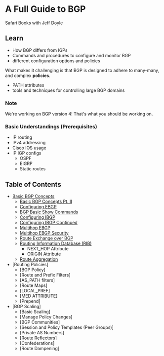 # A Full Guide to BGP

Safari Books with Jeff Doyle

## Learn

* How BGP differs from IGPs
* Commands and procedures to configure and monitor BGP
* different configuration options and policies

What makes it challenging is that BGP is designed to adhere to many-many, and complex __policies__.

* PATH attributes
* tools and techniques for controlling large BGP domains

### Note

We're working on BGP version 4! That's what you should be working on.

### Basic Understandings (Prerequisites)

* IP routing
* IPv4 addressing
* Cisco IOS usage
* IP IGP configs
    + OSPF
    + EIGRP
    + Static routes

## Table of Contents

* [Basic BGP Concepts](./MOD1/1.1.md)
    + [Basic BGP Concepts Pt. II](./MOD1/1.2.md)
    + [Configuring EBGP](./MOD1/2.1.md)
    + [BGP Basic Show Commands](./MOD1/2.1.md)
    + [Configuring IBGP](./MOD1/3.1.md)
    + [Configuring IBGP Continued](./MOD1/3.2.md)
    + [Multihop EBGP](./MOD1/4.1.md)
    + [Multihop EBGP Security](./MOD1/4.2.md)
    + [Route Exchange over BGP](./MOD1/5.1.md)
    + [Routing Information Database (RIB)](./MOD1/5.2.md)
        - NEXT_HOP Attribute
        - ORIGIN Attribute
    + [Route Aggregation](./MOD1/6.1.md)
* [Routing Policies]
    + [BGP Policy]
    + [Route and Prefix Filters]
    + [AS_PATH filters]
    + [Route Maps]
    + [LOCAL_PREF]
    + [MED ATTRIBUTE]
    + [Prepend]
* [BGP Scaling]
    + [Basic Scaling]
    + [Manage Policy Changes]
    + [BGP Communities]
    + [Session and Policy Templates (Peer Groups)]
    + [Private AS Numbers]
    + [Route Reflectors]
    + [Confederations]
    + [Route Dampening]

